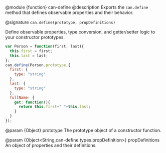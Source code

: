 @module {function} can-define
@description Exports the `can.define` method that defines observable properties
and their behavior.

@signature `can.define(prototype, propDefinitions)`

Define observable properties, type conversion, and getter/setter logic to your constructor prototypes.

```js
var Person = function(first, last){
  this.first = first;
  this.last = last;
};
can.define(Person.prototype,{
  first: {
    type: "string"
  },
  last: {
    type: "string"
  },
  fullName: {
    get: function(){
      return this.first+" "+this.last;
    }
  }
});
```

@param {Object} prototype The prototype object of a constructor function.

@param {Object<String,can-define.types.propDefinition>} propDefinitions An object of
properties and their definitions.
